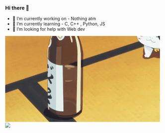 ### Hi there 👋

- 🔭 I’m currently working on - Nothing atm
- 🌱 I’m currently learning - C, C++ , Python, JS
- 🤔 I’m looking for help with Web dev

![ ](https://github.com/k3d4R2/k3d4R2/blob/main/Assets/natsume-yuujinchou-natsumes-bookof-friends.gif)
![](https://tenor.com/view/karen-nisemonogatari-goodbye-waving-farewell-gif-22222962)
<!---- 💬 Ask me about ...
- 📫 How to reach me: ...
- 😄 Pronouns: ...
- ⚡ Fun fact: ...
-->
